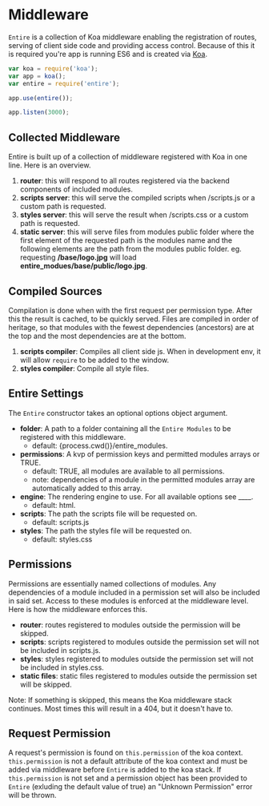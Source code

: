 # Middleware

`Entire` is a collection of Koa middleware enabling the registration of routes,
serving of client side code and providing access control. Because of this it is required
you're app is running ES6 and is created via [Koa](http://koajs.com/).

```js
var koa = require('koa');
var app = koa();
var entire = require('entire');

app.use(entire());

app.listen(3000);
```

## Collected Middleware

Entire is built up of a collection of middleware registered with Koa in one line. Here is an overview.

1. **router**: this will respond to all routes registered via the backend components of included modules.
2. **scripts server**: this will serve the compiled scripts when /scripts.js or a custom path is requested.
3. **styles server**: this will serve the result when /scripts.css or a custom path is requested.
4. **static server**: this will serve files from modules public folder where the first element of the requested path is the modules name and the following elements are the path from the modules public folder. eg. requesting **/base/logo.jpg** will load **entire_modues/base/public/logo.jpg**.

## Compiled Sources

Compilation is done when with the first request per permission type. After this the result is cached, to be quickly served. Files are compiled in order of heritage, so that modules with the fewest dependencies (ancestors) are at the top and the most dependencies are at the bottom.

1. **scripts compiler**: Compiles all client side js. When in development env, it will allow `require` to be added to the window.
2. **styles compiler**: Compile all style files.

## Entire Settings

The `Entire` constructor takes an optional options object argument.

* **folder**: A path to a folder containing all the `Entire Modules` to be registered with this middleware.
  * default: {process.cwd()}/entire_modules.
* **permissions**: A kvp of permission keys and permitted modules arrays or TRUE.
  * default: TRUE, all modules are available to all permissions.
  * note: dependencies of a module in the permitted modules array are automatically added to this array.
* **engine**: The rendering engine to use. For all available options see ____.
  * default: html.
* **scripts**: The path the scripts file will be requested on.
  * default: scripts.js
* **styles**: The path the styles file will be requested on.
  * default: styles.css

## Permissions

Permissions are essentially named collections of modules. Any dependencies of a module included in a permission set will also be included in said set. Access to these modules is enforced at the middleware level. Here is how the middleware enforces this.

* **router**: routes registered to modules outside the permission will be skipped.
* **scripts**: scripts registered to modules outside the permission set will not be included in scripts.js.
* **styles**: styles registered to modules outside the permission set will not be included in styles.css.
* **static files**: static files registered to modules outside the permission set will be skipped.

Note: If something is skipped, this means the Koa middleware stack continues. Most times this will result in a 404, but it doesn't have to.

## Request Permission

A request's permission is found on `this.permission` of the koa context. `this.permission` is not a default attribute of the koa context and must be added via middleware before `Entire` is added to the koa stack. If `this.permission` is not set and a permission object has been provided to `Entire` (exluding the default value of true) an "Unknown Permission" error will be thrown.
